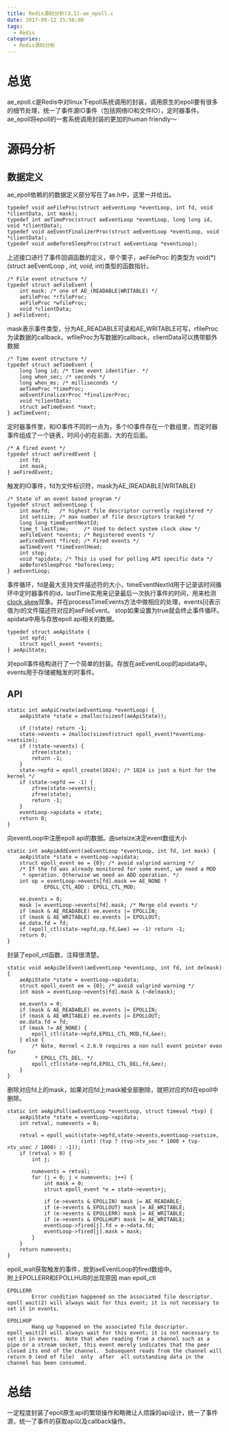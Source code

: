 ```yaml
---
title: Redis源码分析(3.1)-ae_epoll.c
date: 2017-09-12 15:56:08
tags:
  - Redis
categories:
  - Redis源码分析
---
```

# 总览
ae_epoll.c是Redis中对linux下epoll系统调用的封装，调用原生的epoll要有很多的细节处理，统一了事件源IO事件（包括网络IO和文件IO），定时器事件。ae_epoll将epoll的一套系统调用封装的更加的human friendly～
# 源码分析
## 数据定义
ae_epoll依赖的的数据定义部分写在了ae.h中，这里一并给出。
```
typedef void aeFileProc(struct aeEventLoop *eventLoop, int fd, void *clientData, int mask);
typedef int aeTimeProc(struct aeEventLoop *eventLoop, long long id, void *clientData);
typedef void aeEventFinalizerProc(struct aeEventLoop *eventLoop, void *clientData);
typedef void aeBeforeSleepProc(struct aeEventLoop *eventLoop);
```
上述接口进行了事件回调函数的定义，举个栗子，aeFileProc 的类型为 void(*)(struct aeEventLoop *, int, void*, int)类型的函数指针。
```
/* File event structure */
typedef struct aeFileEvent {
    int mask; /* one of AE_(READABLE|WRITABLE) */
    aeFileProc *rfileProc;
    aeFileProc *wfileProc;
    void *clientData;
} aeFileEvent;
```
mask表示事件类型，分为AE_READABLE可读和AE_WRITABLE可写，rfileProc为读数据的callback，wfileProc为写数据的callback，clientData可以携带额外数据
```
/* Time event structure */
typedef struct aeTimeEvent {
    long long id; /* time event identifier. */
    long when_sec; /* seconds */
    long when_ms; /* milliseconds */
    aeTimeProc *timeProc;
    aeEventFinalizerProc *finalizerProc;
    void *clientData;
    struct aeTimeEvent *next;
} aeTimeEvent;
```
定时器事件里，和IO事件不同的一点为，多个IO事件存在一个数组里，而定时器事件组成了一个链表，时间小的在前面，大的在后面。
```
/* A fired event */
typedef struct aeFiredEvent {
    int fd;
    int mask;
} aeFiredEvent;
```
触发的IO事件，fd为文件标识符，mask为AE_(READABLE|WRITABLE)
```
/* State of an event based program */
typedef struct aeEventLoop {
    int maxfd;   /* highest file descriptor currently registered */
    int setsize; /* max number of file descriptors tracked */
    long long timeEventNextId;
    time_t lastTime;     /* Used to detect system clock skew */
    aeFileEvent *events; /* Registered events */
    aeFiredEvent *fired; /* Fired events */
    aeTimeEvent *timeEventHead;
    int stop;
    void *apidata; /* This is used for polling API specific data */
    aeBeforeSleepProc *beforesleep;
} aeEventLoop;
```
事件循环，fd是最大支持文件描述符的大小，timeEventNextId用于记录该时间循环中定时器事件的id，lastTime实用来记录最后一次执行事件的时间，用来检测[clock skew](https://en.wikipedia.org/wiki/Clock_skew)现象。并在processTimeEvents方法中做相应的处理，events[i]表示值为i的文件描述符对应的aeFileEvent。
stop如果设置为true就会终止事件循环。apidata中用与存放epoll api相关的数据。
```
typedef struct aeApiState {
    int epfd;
    struct epoll_event *events;
} aeApiState;
```
对epoll事件结构进行了一个简单的封装。存放在aeEventLoop的apidata中。events用于存储被触发的时事件。
## API
```
static int aeApiCreate(aeEventLoop *eventLoop) {
    aeApiState *state = zmalloc(sizeof(aeApiState));

    if (!state) return -1;
    state->events = zmalloc(sizeof(struct epoll_event)*eventLoop->setsize);
    if (!state->events) {
        zfree(state);
        return -1;
    }
    state->epfd = epoll_create(1024); /* 1024 is just a hint for the kernel */
    if (state->epfd == -1) {
        zfree(state->events);
        zfree(state);
        return -1;
    }
    eventLoop->apidata = state;
    return 0;
}
```
向eventLoop中注册epoll api的数据。由setsize决定event数组大小
```
static int aeApiAddEvent(aeEventLoop *eventLoop, int fd, int mask) {
    aeApiState *state = eventLoop->apidata;
    struct epoll_event ee = {0}; /* avoid valgrind warning */
    /* If the fd was already monitored for some event, we need a MOD
     * operation. Otherwise we need an ADD operation. */
    int op = eventLoop->events[fd].mask == AE_NONE ?
            EPOLL_CTL_ADD : EPOLL_CTL_MOD;

    ee.events = 0;
    mask |= eventLoop->events[fd].mask; /* Merge old events */
    if (mask & AE_READABLE) ee.events |= EPOLLIN;
    if (mask & AE_WRITABLE) ee.events |= EPOLLOUT;
    ee.data.fd = fd;
    if (epoll_ctl(state->epfd,op,fd,&ee) == -1) return -1;
    return 0;
}
```
封装了epoll_ctl函数，注释很清楚。
```
static void aeApiDelEvent(aeEventLoop *eventLoop, int fd, int delmask) {
    aeApiState *state = eventLoop->apidata;
    struct epoll_event ee = {0}; /* avoid valgrind warning */
    int mask = eventLoop->events[fd].mask & (~delmask);

    ee.events = 0;
    if (mask & AE_READABLE) ee.events |= EPOLLIN;
    if (mask & AE_WRITABLE) ee.events |= EPOLLOUT;
    ee.data.fd = fd;
    if (mask != AE_NONE) {
        epoll_ctl(state->epfd,EPOLL_CTL_MOD,fd,&ee);
    } else {
        /* Note, Kernel < 2.6.9 requires a non null event pointer even for
         * EPOLL_CTL_DEL. */
        epoll_ctl(state->epfd,EPOLL_CTL_DEL,fd,&ee);
    }
}
```
删除对应fd上的mask，如果对应fd上mask被全部删除，就把对应的fd在epoll中删除。
```
static int aeApiPoll(aeEventLoop *eventLoop, struct timeval *tvp) {
    aeApiState *state = eventLoop->apidata;
    int retval, numevents = 0;

    retval = epoll_wait(state->epfd,state->events,eventLoop->setsize,
                        (int) (tvp ? (tvp->tv_sec * 1000 + tvp->tv_usec / 1000) : -1));
    if (retval > 0) {
        int j;

        numevents = retval;
        for (j = 0; j < numevents; j++) {
            int mask = 0;
            struct epoll_event *e = state->events+j;

            if (e->events & EPOLLIN) mask |= AE_READABLE;
            if (e->events & EPOLLOUT) mask |= AE_WRITABLE;
            if (e->events & EPOLLERR) mask |= AE_WRITABLE;
            if (e->events & EPOLLHUP) mask |= AE_WRITABLE;
            eventLoop->fired[j].fd = e->data.fd;
            eventLoop->fired[j].mask = mask;
        }
    }
    return numevents;
}
```
epoll_wait获取触发的事件，放到aeEventLoop的fired数组中。   
附上EPOLLERR和EPOLLHUB的出现原因
man epoll_ctl
```
EPOLLERR
        Error condition happened on the associated file descriptor.  epoll_wait(2) will always wait for this event; it is not necessary to set it in events.

EPOLLHUP
        Hang up happened on the associated file descriptor.  epoll_wait(2) will always wait for this event; it is not necessary to set it in events.  Note that when reading from a channel such as a pipe or a stream socket, this event merely indicates that the peer closed its end of the channel.  Subsequent reads from the channel will return 0 (end of file)  only  after  all outstanding data in the channel has been consumed.
```
# 总结
一定程度封装了epoll原生api的繁琐操作和略微让人烦躁的api设计，统一了事件源，统一了事件的获取api以及callback操作。